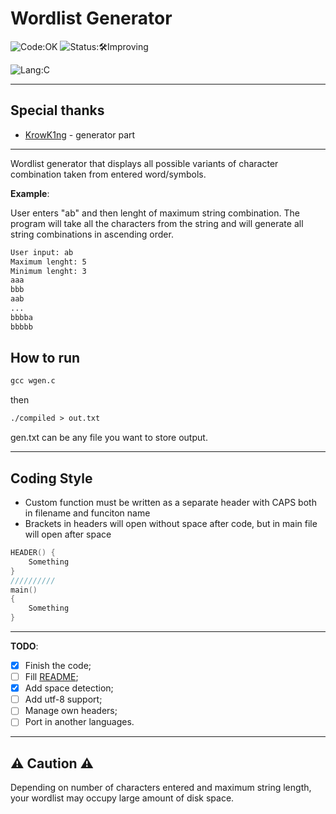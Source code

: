# Wordlist Generator

![Code:OK](https://img.shields.io/badge/Code-OK-yellow?style=flat-square)
![Status:🛠Improving](https://img.shields.io/badge/Status-🛠Improving-blue?style=flat-square)

![Lang:C](https://img.shields.io/badge/Lang-C-blue?style=flat-square)

---

## Special thanks

- [KrowK1ng](https://github.com/KrowK1ng) - generator part

---

Wordlist generator that displays all possible variants of character combination taken from entered word/symbols.

**Example**:

User enters "ab" and then lenght of maximum string combination. The program will take all the characters from the string and will generate all string combinations in ascending order.

```txt
User input: ab
Maximum lenght: 5
Minimum lenght: 3
aaa
bbb
aab
...
bbbba
bbbbb
```

## How to run

```txt
gcc wgen.c
```

then

```txt
./compiled > out.txt
```

gen.txt can be any file you want to store output.

---

## Coding Style

* Custom function must be written as a separate header with CAPS both in filename and funciton name
* Brackets in headers will open without space after code, but in main file will open after space
  
```c
HEADER() {
    Something
}
//////////
main()
{
    Something
}
```


---

**TODO**:

- [x] Finish the code;
- [ ] Fill [README](./README.md);
- [x] Add space detection;
- [ ] Add utf-8 support;
- [ ] Manage own headers;
- [ ] Port in another languages.

---

## **⚠ Caution ⚠**

Depending on number of characters entered and maximum string length, your wordlist may occupy large amount of disk space.
